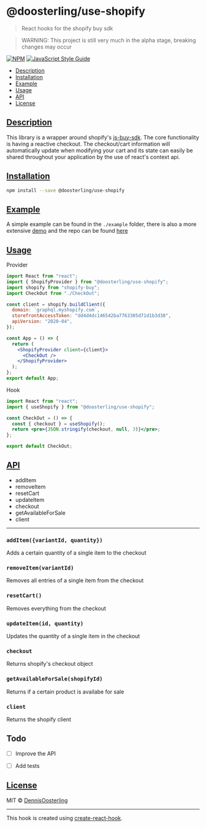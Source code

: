 # @doosterling/use-shopify

> React hooks for the shopify buy sdk

> WARNING: This project is still very much in the alpha stage, breaking changes may occur

[![NPM](https://img.shields.io/npm/v/@doosterling/use-shopify.svg)](https://www.npmjs.com/package/@doosterling/use-shopify) [![JavaScript Style Guide](https://img.shields.io/badge/code_style-standard-brightgreen.svg)](https://standardjs.com)

* [Description](#description)
* [Installation](#install)
* [Example](#example)
* [Usage](#usage)
* [API](#api)
* [License](#license)

## [Description](#description)
This library is a wrapper around shopify's [js-buy-sdk](https://shopify.github.io/js-buy-sdk/). The core functionality is having a reactive checkout. The checkout/cart information will automatically update when modifying your cart and its state can easily be shared throughout your application by the use of react's context api.

## [Installation](#install)

```bash
npm install --save @doosterling/use-shopify
```

## [Example](#example)
A simple example can be found in the `./example` folder, there is also a more extensive [demo](https://trusting-swirles-fca8d6.netlify.app/) and the repo can be found [here](https://github.com/DennisOosterling/use-shopify-example) 


## [Usage](#usage)

Provider
```jsx
import React from "react";
import { ShopifyProvider } from "@doosterling/use-shopify";
import shopify from "shopify-buy";
import CheckOut from "./CheckOut";

const client = shopify.buildClient({
  domain: `graphql.myshopify.com`,
  storefrontAccessToken: "dd4d4dc146542ba7763305d71d1b3d38",
  apiVersion: "2020-04",
});

const App = () => {
  return (
    <ShopifyProvider client={client}>
      <CheckOut />
    </ShopifyProvider>
  );
};
export default App;
```

Hook
```jsx
import React from "react";
import { useShopify } from "@doosterling/use-shopify";

const CheckOut = () => {
  const { checkout } = useShopify();
  return <pre>{JSON.stringify(checkout, null, 3)}</pre>;
};

export default CheckOut;
```


## [API](#api)
- addItem
- removeItem
- resetCart
- updateItem
- checkout
- getAvailableForSale
- client

---

### `addItem({variantId, quantity})`
Adds a certain quantity of a single item to the checkout

### `removeItem(variantId)`
Removes all entries of a single item from the checkout

### `resetCart()`
Removes everything from the checkout

### `updateItem(id, quantity)`
Updates the quantity of a single item in the checkout

### `checkout`
Returns shopify's checkout object

### `getAvailableForSale(shopifyId)`
Returns if a certain product is availabe for sale

### `client`
Returns the shopify client


## Todo
- [ ] Improve the API
- [ ] Add tests


## [License](#license)

MIT © [DennisOosterling](https://github.com/DennisOosterling)

---

This hook is created using [create-react-hook](https://github.com/hermanya/create-react-hook).
